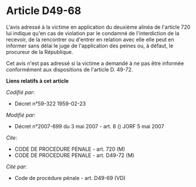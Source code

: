 # Article D49-68

L'avis adressé à la victime en application du deuxième alinéa de l'article 720 lui indique qu'en cas de violation par le
condamné de l'interdiction de la recevoir, de la rencontrer ou d'entrer en relation avec elle elle peut en informer sans
délai le juge de l'application des peines ou, à défaut, le procureur de la République.

Cet avis n'est pas adressé si la victime a demandé à ne pas être informée conformément aux dispositions de l'article D.
49-72.

**Liens relatifs à cet article**

_Codifié par_:

  - Décret n°59-322 1959-02-23

_Modifié par_:

  - Décret n°2007-699 du 3 mai 2007 - art. 8 () JORF 5 mai 2007

_Cite_:

  - CODE DE PROCEDURE PENALE - art. 720 (M)
  - CODE DE PROCEDURE PENALE - art. D49-72 (M)

_Cité par_:

  - Code de procédure pénale - art. D49-69 (VD)
